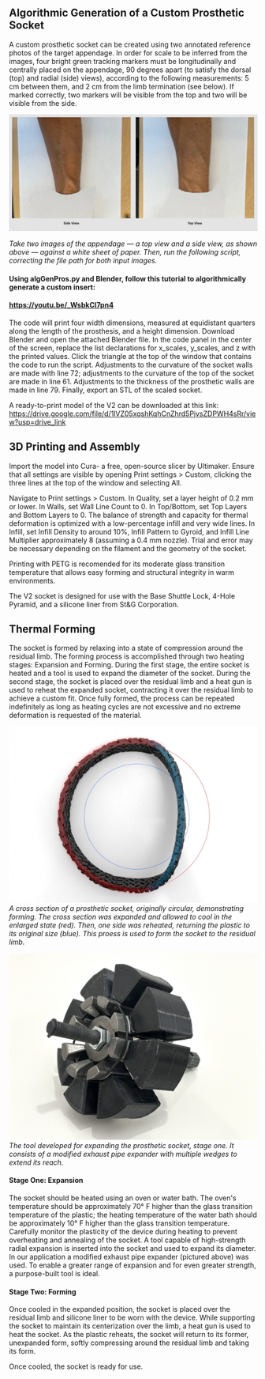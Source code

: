 ## Algorithmic Generation of a Custom Prosthetic Socket

A custom prosthetic socket can be created using two annotated reference photos of the target appendage. In order for scale to be inferred from the images, four bright green tracking markers must be longitudinally and centrally placed on the appendage, 90 degrees apart (to satisfy the dorsal (top) and radial (side) views), according to the following measurements: 5 cm between them, and 2 cm from the limb termination (see below). If marked correctly, two markers will be visible from the top and two will be visible from the side.

![marking guide](/assets/generation/Screenshot%202024-08-12%20152954.png)

*Take two images of the appendage — a top view and a side view, as shown above — against a white sheet of paper. Then, run the following script, correcting the file path for both input images.*

#### Using algGenPros.py and Blender, follow this tutorial to algorithmically generate a custom insert:
#### https://youtu.be/_WsbkCI7pn4

The code will print four width dimensions, measured at equidistant quarters along the length of the prosthesis, and a height dimension. Download Blender and open the attached Blender file. In the code panel in the center of the screen, replace the list declarations for x_scales, y_scales, and z with the printed values. Click the triangle at the top of the window that contains the code to run the script. Adjustments to the curvature of the socket walls are made with  line 72; adjustments to the curvature of the top of the socket are made in line 61. Adjustments to the thickness of the prosthetic walls are made in line 79. Finally, export an STL of the scaled socket.

A ready-to-print model of the V2 can be downloaded at this link:
https://drive.google.com/file/d/1lVZ05xqshKqhCnZhrd5PjvsZDPWH4sRr/view?usp=drive_link

## 3D Printing and Assembly

Import the model into Cura- a free, open-source slicer by Ultimaker. Ensure that all settings are visible by opening Print settings > Custom, clicking the three lines at the top of the window and selecting All.

Navigate to Print settings > Custom. In Quality, set a layer height of 0.2 mm or lower. In Walls, set Wall Line Count to 0. In Top/Bottom, set Top Layers and Bottom Layers to 0. The balance of strength and capacity for thermal deformation is optimized with a low-percentage infill and very wide lines. In Infill, set Infill Density to around 10%, Infill Pattern to Gyroid, and Infill Line Multiplier approximately 8 (assuming a 0.4 mm nozzle). Trial and error may be necessary depending on the filament and the geometry of the socket.

Printing with PETG is recomended for its moderate glass transition temperature that allows easy forming and structural integrity in warm environments.

The V2 socket is designed for use with the Base Shuttle Lock, 4-Hole Pyramid, and a silicone liner from St&G Corporation.


## Thermal Forming

The socket is formed by relaxing into a state of compression around the residual limb. The forming process is accomplished through two heating stages: Expansion and Forming. During the first stage, the entire socket is heated and a tool is used to expand the diameter of the socket. During the second stage, the socket is placed over the residual limb and a heat gun is used to reheat the expanded socket, contracting it over the residual limb to achieve a custom fit. Once fully formed, the process can be repeated indefinitely as long as heating cycles are not excessive and no extreme deformation is requested of the material.

![compression example](/assets/prosthetic/661c2c9d61ce40d73ae270f4_partially%20formed%20prosthetic%20cross%20sectoin.jpg)
*A cross section of a prosthetic socket, originally circular, demonstrating forming. The cross section was expanded and allowed to cool in the enlarged state (red). Then, one side was reheated, returning the plastic to its original size (blue). This proess is used to form the socket to the residual limb.*

![compression example](/assets/prosthetic/661c2e5eec1547345fcc2ab8_exhaust%20expander.jpg)
*The tool developed for expanding the prosthetic socket, stage one. It consists of a modified exhaust pipe expander with multiple wedges to extend its reach.*



#### Stage One: Expansion
The socket should be heated using an oven or water bath. The oven's temperature should be approximately 70° F higher than the glass transition temperature of the plastic; the heating temperature of the water bath should be approximately 10° F higher than the glass transition temperature. Carefully monitor the plasticity of the device during heating to prevent overheating and annealing of the socket. A tool capable of high-strength radial expansion is inserted into the socket and used to expand its diameter. In our application a modified exhaust pipe expander (pictured above) was used. To enable a greater range of expansion and for even greater strength, a purpose-built tool is ideal.

#### Stage Two: Forming
Once cooled in the expanded position, the socket is placed over the residual limb and silicone liner to be worn with the device. While supporting the socket to maintain its centerization over the limb, a heat gun is used to heat the socket. As the plastic reheats, the socket will return to its former, unexpanded form, softly compressing around the residual limb and taking its form.

Once cooled, the socket is ready for use.